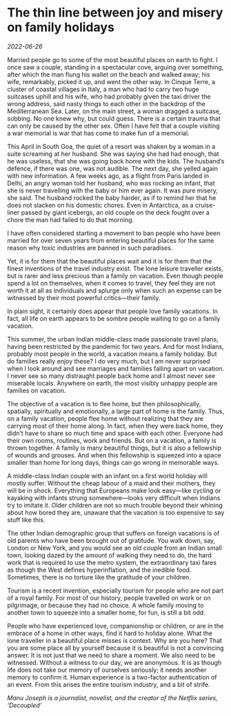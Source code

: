 # The thin line between joy and misery on family holidays

*2022-06-26*

Married people go to some of the most beautiful places on earth to
fight. I once saw a couple, standing in a spectacular cove, arguing over
something, after which the man flung his wallet on the beach and walked
away; his wife, remarkably, picked it up, and went the other way. In
Cinque Terre, a cluster of coastal villages in Italy, a man who had to
carry two huge suitcases uphill and his wife, who had probably given the
taxi driver the wrong address, said nasty things to each other in the
backdrop of the Mediterranean Sea. Later, on the main street, a woman
dragged a suitcase, sobbing. No one knew why, but could guess. There is
a certain trauma that can only be caused by the other sex. Often I have
felt that a couple visiting a war memorial is war that has come to make
fun of a memorial.

This April in South Goa, the quiet of a resort was shaken by a woman in
a suite screaming at her husband. She was saying she had had enough,
that he was useless, that she was going back home with the kids. The
husband’s defence, if there was one, was not audible. The next day, she
yelled again with new information. A few weeks ago, as a flight from
Paris landed in Delhi, an angry woman told her husband, who was rocking
an infant, that she is never travelling with the baby or him ever again.
It was pure misery, she said. The husband rocked the baby harder, as if
to remind her that he does not slacken on his domestic chores. Even in
Antarctica, as a cruise-liner passed by giant icebergs, an old couple on
the deck fought over a chore the man had failed to do that morning.

I have often considered starting a movement to ban people who have been
married for over seven years from entering beautiful places for the same
reason why toxic industries are banned in such paradises.

Yet, it is for them that the beautiful places wait and it is for them
that the finest inventions of the travel industry exist. The lone
leisure traveller exists, but is rarer and less precious than a family
on vacation. Even though people spend a lot on themselves, when it comes
to travel, they feel they are not worth it at all as individuals and
splurge only when such an expense can be witnessed by their most
powerful critics—their family.

In plain sight, it certainly does appear that people love family
vacations. In fact, all life on earth appears to be sombre people
waiting to go on a family vacation.

This summer, the urban Indian middle-class made passionate travel plans,
having been restricted by the pandemic for two years. And for most
Indians, probably most people in the world, a vacation means a family
holiday. But do families really enjoy these? I do very much, but I am
never surprised when I look around and see marriages and families
falling apart on vacation. I never see so many distraught people back
home and I almost never see miserable locals. Anywhere on earth, the
most visibly unhappy people are families on vacation.

The objective of a vacation is to flee home, but then philosophically,
spatially, spiritually and emotionally, a large part of home is the
family. Thus, on a family vacation, people flee home without realizing
that they are carrying most of their home along. In fact, when they were
back home, they didn’t have to share so much time and space with each
other. Everyone had their own rooms, routines, work and friends. But on
a vacation, a family is thrown together. A family is many beautiful
things, but it is also a fellowship of wounds and grouses. And when this
fellowship is squeezed into a space smaller than home for long days,
things can go wrong in memorable ways.

A middle-class Indian couple with an infant on a first world holiday
will mostly suffer. Without the cheap labour of a maid and their
mothers, they will be in shock. Everything that Europeans make look
easy—like cycling or kayaking with infants strung somewhere—looks very
difficult when Indians try to imitate it. Older children are not so much
trouble beyond their whining about how bored they are, unaware that the
vacation is too expensive to say stuff like this.

The other Indian demographic group that suffers on foreign vacations is
of old parents who have been brought out of gratitude. You walk down,
say, London or New York, and you would see an old couple from an Indian
small town, looking dazed by the amount of walking they need to do, the
hard work that is required to use the metro system, the extraordinary
taxi fares as though the West defines hyperinflation, and the inedible
food. Sometimes, there is no torture like the gratitude of your
children.

Tourism is a recent invention, especially tourism for people who are not
part of a royal family. For most of our history, people travelled on
work or on pilgrimage, or because they had no choice. A whole family
moving to another town to squeeze into a smaller home, for fun, is still
a bit odd.

People who have experienced love, companionship or children, or are in
the embrace of a home in other ways, find it hard to holiday alone. What
the lone traveller in a beautiful place misses is context. Why are you
here? That you are some place all by yourself because it is beautiful is
not a convincing answer. It is not just that we need to share a moment.
We also need to be witnessed. Without a witness to our day, we are
anonymous. It is as though life does not take our memory of ourselves
seriously; it needs another memory to confirm it. Human experience is a
two-factor authentication of an event. From this arises the entire
tourism industry, and a bit of strife.

*Manu Joseph is a journalist, novelist, and the creator of the Netflix
series, ‘Decoupled’*
